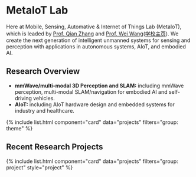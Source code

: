 ---
---

# MetaIoT Lab
Here at Mobile, Sensing, Automative & Internet of Things Lab (MetaIoT), which is leaded by [Prof. Qian Zhang](https://www.cse.ust.hk/~qianzh/) and [Prof. Wei Wang](https://metaiot.group/weiwang.html)([学校主页](https://cs.whu.edu.cn/info/1019/55961.htm)). We create the next generation of intelligent unmanned systems for sensing and perception with applications in autonomous systems, AIoT, and embodied AI.

## Research Overview
- **mmWave/multi-modal 3D Perception and SLAM:** including mmWave perception, multi-modal SLAM/navigation for embodied AI and self-driving vehicles.
- **AIoT:** including AIoT hardware design and embedded systems for industry and healthcare.

{% include list.html component="card" data="projects" filters="group: theme" %}


## Recent Research Projects

{% include list.html component="card" data="projects" filters="group: project" style="project" %}
